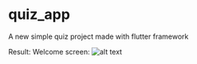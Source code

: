 # quiz_app

A new simple quiz project made with flutter framework 

Result:
  Welcome screen:
  ![alt text](https://drive.google.com/file/d/1ibeG0yMw6nLVzj9xN5VDzdgyNT54Lqqv/view?usp=sharing)